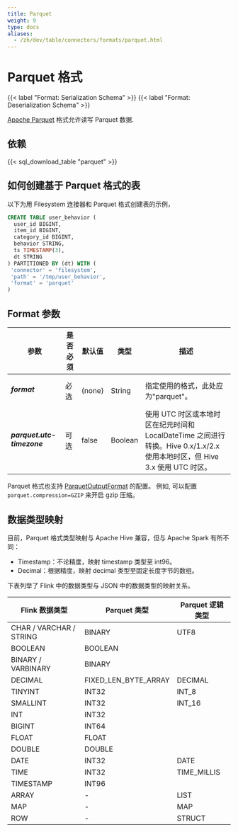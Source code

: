 ```yaml
---
title: Parquet
weight: 9
type: docs
aliases:
  - /zh/dev/table/connectors/formats/parquet.html
---
```

<!--
Licensed to the Apache Software Foundation (ASF) under one
or more contributor license agreements.  See the NOTICE file
distributed with this work for additional information
regarding copyright ownership.  The ASF licenses this file
to you under the Apache License, Version 2.0 (the
"License"); you may not use this file except in compliance
with the License.  You may obtain a copy of the License at

  http://www.apache.org/licenses/LICENSE-2.0

Unless required by applicable law or agreed to in writing,
software distributed under the License is distributed on an
"AS IS" BASIS, WITHOUT WARRANTIES OR CONDITIONS OF ANY
KIND, either express or implied.  See the License for the
specific language governing permissions and limitations
under the License.
-->

# Parquet 格式

{{< label "Format: Serialization Schema" >}}
{{< label "Format: Deserialization Schema" >}}

[Apache Parquet](https://parquet.apache.org/) 格式允许读写 Parquet 数据.

依赖
------------

{{< sql_download_table "parquet" >}}

如何创建基于 Parquet 格式的表
----------------

以下为用 Filesystem 连接器和 Parquet 格式创建表的示例，

```sql
CREATE TABLE user_behavior (
  user_id BIGINT,
  item_id BIGINT,
  category_id BIGINT,
  behavior STRING,
  ts TIMESTAMP(3),
  dt STRING
) PARTITIONED BY (dt) WITH (
 'connector' = 'filesystem',
 'path' = '/tmp/user_behavior',
 'format' = 'parquet'
)
```

Format 参数
----------------

<table class="table table-bordered">
    <thead>
      <tr>
        <th class="text-left" style="width: 25%">参数</th>
        <th class="text-center" style="width: 8%">是否必须</th>
        <th class="text-center" style="width: 7%">默认值</th>
        <th class="text-center" style="width: 10%">类型</th>
        <th class="text-center" style="width: 50%">描述</th>
      </tr>
    </thead>
    <tbody>
    <tr>
      <td><h5>format</h5></td>
      <td>必选</td>
      <td style="word-wrap: break-word;">(none)</td>
      <td>String</td>
      <td>指定使用的格式，此处应为"parquet"。</td>
    </tr>
    <tr>
      <td><h5>parquet.utc-timezone</h5></td>
      <td>可选</td>
      <td style="word-wrap: break-word;">false</td>
      <td>Boolean</td>
      <td>使用 UTC 时区或本地时区在纪元时间和 LocalDateTime 之间进行转换。Hive 0.x/1.x/2.x 使用本地时区，但 Hive 3.x 使用 UTC 时区。</td>
    </tr>
    </tbody>
</table>

Parquet 格式也支持 [ParquetOutputFormat](https://www.javadoc.io/doc/org.apache.parquet/parquet-hadoop/1.10.0/org/apache/parquet/hadoop/ParquetOutputFormat.html) 的配置。
例如, 可以配置 `parquet.compression=GZIP` 来开启 gzip 压缩。

数据类型映射
----------------

目前，Parquet 格式类型映射与 Apache Hive 兼容，但与 Apache Spark 有所不同：

- Timestamp：不论精度，映射 timestamp 类型至 int96。
- Decimal：根据精度，映射 decimal 类型至固定长度字节的数组。

下表列举了 Flink 中的数据类型与 JSON 中的数据类型的映射关系。

<table class="table table-bordered">
    <thead>
      <tr>
        <th class="text-left">Flink 数据类型</th>
        <th class="text-center">Parquet 类型</th>
        <th class="text-center">Parquet 逻辑类型</th>
      </tr>
    </thead>
    <tbody>
    <tr>
      <td>CHAR / VARCHAR / STRING</td>
      <td>BINARY</td>
      <td>UTF8</td>
    </tr>
    <tr>
      <td>BOOLEAN</td>
      <td>BOOLEAN</td>
      <td></td>
    </tr>
    <tr>
      <td>BINARY / VARBINARY</td>
      <td>BINARY</td>
      <td></td>
    </tr>
    <tr>
      <td>DECIMAL</td>
      <td>FIXED_LEN_BYTE_ARRAY</td>
      <td>DECIMAL</td>
    </tr>
    <tr>
      <td>TINYINT</td>
      <td>INT32</td>
      <td>INT_8</td>
    </tr>
    <tr>
      <td>SMALLINT</td>
      <td>INT32</td>
      <td>INT_16</td>
    </tr>
    <tr>
      <td>INT</td>
      <td>INT32</td>
      <td></td>
    </tr>
    <tr>
      <td>BIGINT</td>
      <td>INT64</td>
      <td></td>
    </tr>
    <tr>
      <td>FLOAT</td>
      <td>FLOAT</td>
      <td></td>
    </tr>
    <tr>
      <td>DOUBLE</td>
      <td>DOUBLE</td>
      <td></td>
    </tr>
    <tr>
      <td>DATE</td>
      <td>INT32</td>
      <td>DATE</td>
    </tr>
    <tr>
      <td>TIME</td>
      <td>INT32</td>
      <td>TIME_MILLIS</td>
    </tr>
    <tr>
      <td>TIMESTAMP</td>
      <td>INT96</td>
      <td></td>
    </tr>
    <tr>
      <td>ARRAY</td>
      <td>-</td>
      <td>LIST</td>
    </tr>
    <tr>
      <td>MAP</td>
      <td>-</td>
      <td>MAP</td>
    </tr>
    <tr>
      <td>ROW</td>
      <td>-</td>
      <td>STRUCT</td>
    </tr>
    </tbody>
</table>
